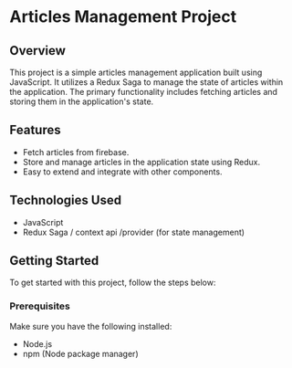 # Articles Management Project

## Overview

This project is a simple articles management application built using JavaScript. It utilizes a Redux Saga to manage the state of articles within the application. The primary functionality includes fetching articles and storing them in the application's state.

## Features

- Fetch articles from firebase.
- Store and manage articles in the application state using Redux.
- Easy to extend and integrate with other components.

## Technologies Used

- JavaScript
- Redux Saga / context api /provider (for state management)

## Getting Started

To get started with this project, follow the steps below:

### Prerequisites

Make sure you have the following installed:

- Node.js
- npm (Node package manager)
